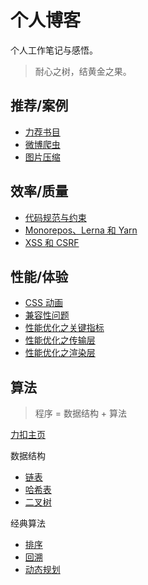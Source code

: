# 个人博客

个人工作笔记与感悟。

> 耐心之树，结黄金之果。

## 推荐/案例

- [力荐书目](./case/力荐书目.md)
- [微博爬虫](./case/微博爬虫.md)
- [图片压缩](./case/图片压缩.md)

## 效率/质量

- [代码规范与约束]()
- [Monorepos、Lerna 和 Yarn]()
- [XSS 和 CSRF](./quality/XSS和CSRF.md)

## 性能/体验

- [CSS 动画](./experience/CSS动画.md)
- [兼容性问题](./experience/兼容性问题.md)
- [性能优化之关键指标](./experience/性能优化之关键指标.md)
- [性能优化之传输层](./experience/性能优化之传输层.md)
- [性能优化之渲染层](./experience/性能优化之渲染层.md)

## 算法

> 程序 = 数据结构 + 算法

[力扣主页](https://leetcode-cn.com/u/zhoulei1995/)

数据结构

- [链表](./algorithm/linked-list.md)
- [哈希表](./algorithm/hashtable.md)
- [二叉树](./algorithm/binary-tree.md)

经典算法
- [排序](./algorithm/sort.md)
- [回溯](./algorithm/backtracking.md)
- [动态规划](./algorithm/dynamic-programming.md)
